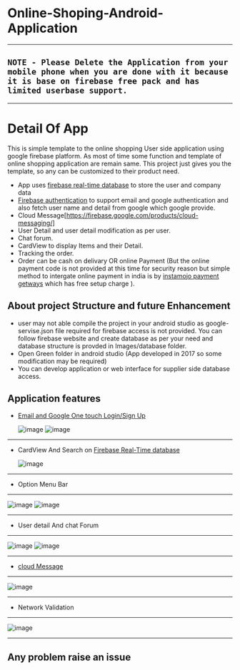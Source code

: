 # Online-Shoping-Android-Application

***
## `NOTE - Please Delete the Application from your mobile phone when you are done with it because it is base on firebase free pack and has limited userbase support.` 

***
# Detail Of App
  This is simple template to the online shopping User side application using google firebase platform. As most of time some function and template of online shopping application are remain same. This project just gives you the template, so any can be customized to their product need.
  * App uses [firebase real-time database](https://firebase.google.com/products/realtime-database/) to store the user and company data
  * [Firebase authentication](https://firebase.google.com/products/realtime-database/) to support email and google authentication and also fetch user name and detail from google which google provide.
  * Cloud Message[https://firebase.google.com/products/cloud-messaging/]
  * User Detail and user detail modification as per user.
  * Chat forum.
  * CardView to display Items and their Detail.
  * Tracking the order.
  * Order can be cash on delivary OR online Payment (But the online payment code is not provided at this time for security reason but simple method to intergate online payment in india is by [instamojo payment getways](https://docs.instamojo.com/v1.1/page/devsupport-ai-android-integration) which has free setup charge ).
## About project Structure and future Enhancement
   * user may not able compile the project in your android studio as google-servise.json file required for firebase access is not provided. You can follow firebase website and create database as per your need and database structure is provded in Images/database folder.
   * Open Green folder in android studio (App developed in 2017 so some modification may be required)
   * You can develop application or web interface for supplier side database access.
  
## Application features
 * [Email and Google One touch Login/Sign Up](https://firebase.google.com/products/auth/)

      ![image](https://github.com/param087/Online-Shopping-Android-Application/blob/master/Images/App/1%20(Small)%20(Mobile).png)
      ![image](https://github.com/param087/Online-Shopping-Android-Application/blob/master/Images/App/2%20(Small)%20(Mobile).png)
***
 * CardView And Search on [Firebase Real-Time database](https://firebase.google.com/products/realtime-database/)

      ![image](https://github.com/param087/Online-Shopping-Android-Application/blob/master/Images/App/4%20(Small)%20(Mobile).png)
***
 * Option Menu Bar
***
  ![image](https://github.com/param087/Online-Shopping-Android-Application/blob/master/Images/App/7%20(Small)%20(Mobile).png)
  ![image](https://github.com/param087/Online-Shopping-Android-Application/blob/master/Images/App/8%20(Small)%20(Mobile).png)
***
 * User detail And chat Forum
***
  ![image](https://github.com/param087/Online-Shopping-Android-Application/blob/master/Images/App/10%20(Small)%20(Mobile).png)
  ![image](https://github.com/param087/Online-Shopping-Android-Application/blob/master/Images/App/11%20(Small)%20(Mobile).png)
***
 * [cloud Message](https://firebase.google.com/products/cloud-messaging/)
***
  ![image](https://github.com/param087/Online-Shopping-Android-Application/blob/master/Images/App/15%20(Small)%20(Mobile).png)
***
 * Network Validation
***
  ![image](https://github.com/param087/Online-Shopping-Android-Application/blob/master/Images/App/13%20(Small)%20(Mobile).png)

***
## Any problem raise an issue


